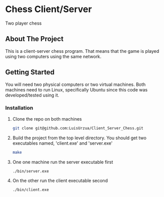# Chess Client/Server
Two player chess

<!-- ABOUT THE PROJECT -->
## About The Project

This is a client-server chess program. That means that the game is played using two computers using the same network.

<!-- GETTING STARTED -->
## Getting Started

You will need two physical computers or two virtual machines. Both machines need to run Linux, specifically Ubuntu since this code was developed/tested using it.

### Installation

1. Clone the repo on both machines
   ```sh
   git clone git@github.com:LuisUrzua/Client_Server_Chess.git
   ```
2. Build the project from the top level directory. You should get two executables named, 'client.exe' and 'server.exe'
   ```sh
   make
   ```
3. One one machine run the server executable first
   ```sh
   ./bin/server.exe
   ```
4. On the other run the client executable second
   ```sh
   ./bin/client.exe
   ```

